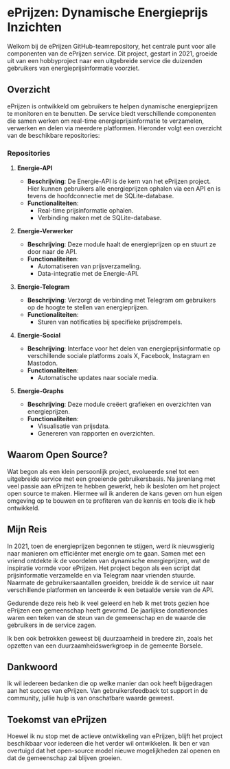# ePrijzen: Dynamische Energieprijs Inzichten

Welkom bij de ePrijzen GitHub-teamrepository, het centrale punt voor alle componenten van de ePrijzen service. Dit project, gestart in 2021, groeide uit van een hobbyproject naar een uitgebreide service die duizenden gebruikers van energieprijsinformatie voorziet.

## Overzicht

ePrijzen is ontwikkeld om gebruikers te helpen dynamische energieprijzen te monitoren en te benutten. De service biedt verschillende componenten die samen werken om real-time energieprijsinformatie te verzamelen, verwerken en delen via meerdere platformen. Hieronder volgt een overzicht van de beschikbare repositories:

### Repositories

1. **Energie-API**
   - **Beschrijving**: De Energie-API is de kern van het ePrijzen project. Hier kunnen gebruikers alle energieprijzen ophalen via een API en is tevens de hoofdconnectie met de SQLite-database.
   - **Functionaliteiten**:
     - Real-time prijsinformatie ophalen.
     - Verbinding maken met de SQLite-database.

2. **Energie-Verwerker**
   - **Beschrijving**: Deze module haalt de energieprijzen op en stuurt ze door naar de API.
   - **Functionaliteiten**:
     - Automatiseren van prijsverzameling.
     - Data-integratie met de Energie-API.

3. **Energie-Telegram**
   - **Beschrijving**: Verzorgt de verbinding met Telegram om gebruikers op de hoogte te stellen van energieprijzen.
   - **Functionaliteiten**:
     - Sturen van notificaties bij specifieke prijsdrempels.

4. **Energie-Social**
   - **Beschrijving**: Interface voor het delen van energieprijsinformatie op verschillende sociale platforms zoals X, Facebook, Instagram en Mastodon.
   - **Functionaliteiten**:
     - Automatische updates naar sociale media.

5. **Energie-Graphs**
   - **Beschrijving**: Deze module creëert grafieken en overzichten van energieprijzen.
   - **Functionaliteiten**:
     - Visualisatie van prijsdata.
     - Genereren van rapporten en overzichten.

## Waarom Open Source?

Wat begon als een klein persoonlijk project, evolueerde snel tot een uitgebreide service met een groeiende gebruikersbasis. Na jarenlang met veel passie aan ePrijzen te hebben gewerkt, heb ik besloten om het project open source te maken. Hiermee wil ik anderen de kans geven om hun eigen omgeving op te bouwen en te profiteren van de kennis en tools die ik heb ontwikkeld.

## Mijn Reis

In 2021, toen de energieprijzen begonnen te stijgen, werd ik nieuwsgierig naar manieren om efficiënter met energie om te gaan. Samen met een vriend ontdekte ik de voordelen van dynamische energieprijzen, wat de inspiratie vormde voor ePrijzen. Het project begon als een script dat prijsinformatie verzamelde en via Telegram naar vrienden stuurde. Naarmate de gebruikersaantallen groeiden, breidde ik de service uit naar verschillende platformen en lanceerde ik een betaalde versie van de API.

Gedurende deze reis heb ik veel geleerd en heb ik met trots gezien hoe ePrijzen een gemeenschap heeft gevormd. De jaarlijkse donatierondes waren een teken van de steun van de gemeenschap en de waarde die gebruikers in de service zagen.

Ik ben ook betrokken geweest bij duurzaamheid in bredere zin, zoals het opzetten van een duurzaamheidswerkgroep in de gemeente Borsele. 

## Dankwoord

Ik wil iedereen bedanken die op welke manier dan ook heeft bijgedragen aan het succes van ePrijzen. Van gebruikersfeedback tot support in de community, jullie hulp is van onschatbare waarde geweest. 

## Toekomst van ePrijzen

Hoewel ik nu stop met de actieve ontwikkeling van ePrijzen, blijft het project beschikbaar voor iedereen die het verder wil ontwikkelen. Ik ben er van overtuigd dat het open-source model nieuwe mogelijkheden zal openen en dat de gemeenschap zal blijven groeien.
